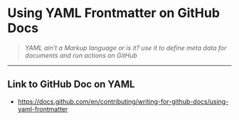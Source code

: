 # Using YAML Frontmatter on GitHub Docs

> *YAML ain’t a Markup language or is it? use it to define meta data for documents and run actions on GitHub*

---

## Link to GitHub Doc on YAML

- https://docs.github.com/en/contributing/writing-for-github-docs/using-yaml-frontmatter